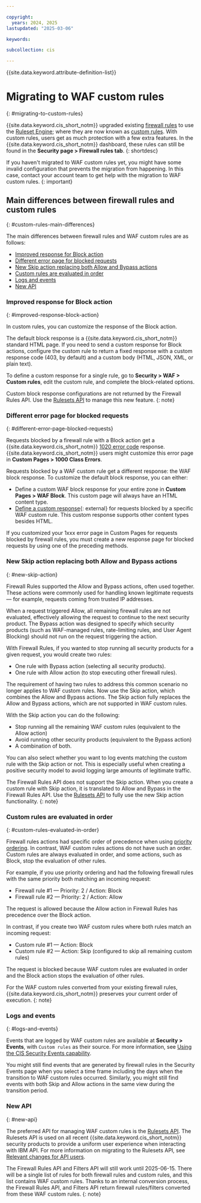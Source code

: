 ```yaml
---

copyright:
  years: 2024, 2025
lastupdated: "2025-03-06"

keywords:

subcollection: cis

---
```


{{site.data.keyword.attribute-definition-list}}

# Migrating to WAF custom rules
{: #migrating-to-custom-rules}

{{site.data.keyword.cis_short_notm}} upgraded existing [firewall rules](/docs/cis?topic=cis-about-firewall-rules) to use the [Ruleset Engine](/docs/cis?topic=cis-about-rule-sets); where they are now known as [custom rules](/docs/cis?topic=cis-custom-rules-overview). With custom rules, users get as much protection with a few extra features. In the {{site.data.keyword.cis_short_notm}} dashboard, these rules can still be found in the **Security page > Firewall rules tab**.
{: shortdesc}

If you haven't migrated to WAF custom rules yet, you might have some invalid configuration that prevents the migration from happening. In this case, contact your account team to get help with the migration to WAF custom rules.
{: important}

## Main differences between firewall rules and custom rules
{: #custom-rules-main-differences}

The main differences between firewall rules and WAF custom rules are as follows:

* [Improved response for Block action](/docs/cis?topic=cis-migrating-to-custom-rules#improved-response-block-action)
* [Different error page for blocked requests](/docs/cis?topic=cis-migrating-to-custom-rules#different-error-page-blocked-requests)
* [New Skip action replacing both Allow and Bypass actions](/docs/cis?topic=cis-migrating-to-custom-rules#new-skip-action)
* [Custom rules are evaluated in order](/docs/cis?topic=cis-migrating-to-custom-rules#custom-rules-evaluated-in-order)
* [Logs and events](/docs/cis?topic=cis-migrating-to-custom-rules#logs-and-events)
* [New API](/docs/cis?topic=cis-migrating-to-custom-rules#new-api) 

### Improved response for Block action
{: #improved-response-block-action}

In custom rules, you can customize the response of the Block action.

The default block response is a {{site.data.keyword.cis_short_notm}} standard HTML page. If you need to send a custom response for Block actions, configure the custom rule to return a fixed response with a custom response code (403, by default) and a custom body (HTML, JSON, XML, or plain text).

To define a custom response for a single rule, go to **Security > WAF > Custom rules**, edit the custom rule, and complete the block-related options.

Custom block response configurations are not returned by the Firewall Rules API. Use the [Rulesets API](/apidocs/cis#get-instance-rulesets) to manage this new feature.
{: note}

### Different error page for blocked requests
{: #different-error-page-blocked-requests}

Requests blocked by a firewall rule with a Block action get a {{site.data.keyword.cis_short_notm}} [1020 error code](/docs/cis?topic=cis-html-1xxx-errors#1020-error) response. {{site.data.keyword.cis_short_notm}} users might customize this error page in **Custom Pages > 1000 Class Errors**.

Requests blocked by a WAF custom rule get a different response: the WAF block response. To customize the default block response, you can either:

* Define a custom WAF block response for your entire zone in **Custom Pages > WAF Block**. This custom page will always have an HTML content type.
* [Define a custom response](https://developers.cloudflare.com/waf/custom-rules/create-dashboard/#configure-a-custom-response-for-blocked-requests){: external} for requests blocked by a specific WAF custom rule. This custom response supports other content types besides HTML.

If you customized your 1xxx error page in Custom Pages for requests blocked by firewall rules, you must create a new response page for blocked requests by using one of the preceding methods.

### New Skip action replacing both Allow and Bypass actions
{: #new-skip-action}

Firewall Rules supported the Allow and Bypass actions, often used together. These actions were commonly used for handling known legitimate requests — for example, requests coming from trusted IP addresses.

When a request triggered Allow, all remaining firewall rules are not evaluated, effectively allowing the request to continue to the next security product. The Bypass action was designed to specify which security products (such as WAF-managed rules, rate-limiting rules, and User Agent Blocking) should not run on the request triggering the action.

With Firewall Rules, if you wanted to stop running all security products for a given request, you would create two rules:

* One rule with Bypass action (selecting all security products).
* One rule with Allow action (to stop executing other firewall rules).

The requirement of having two rules to address this common scenario no longer applies to WAF custom rules. Now use the Skip action, which combines the Allow and Bypass actions. The Skip action fully replaces the Allow and Bypass actions, which are not supported in WAF custom rules.

With the Skip action you can do the following:

* Stop running all the remaining WAF custom rules (equivalent to the Allow action)
* Avoid running other security products (equivalent to the Bypass action)
* A combination of both.

You can also select whether you want to log events matching the custom rule with the Skip action or not. This is especially useful when creating a positive security model to avoid logging large amounts of legitimate traffic.

The Firewall Rules API does not support the Skip action. When you create a custom rule with Skip action, it is translated to Allow and Bypass in the Firewall Rules API. Use the [Rulesets API](/apidocs/cis#get-instance-rulesets) to fully use the new Skip action functionality.
{: note}

### Custom rules are evaluated in order
{: #custom-rules-evaluated-in-order}

Firewall rules actions had specific order of precedence when using [priority ordering](/docs/cis?topic=cis-priority). In contrast, WAF custom rules actions do not have such an order. Custom rules are always evaluated in order, and some actions, such as Block, stop the evaluation of other rules.

For example, if you use priority ordering and had the following firewall rules with the same priority both matching an incoming request:

* Firewall rule #1 — Priority: 2 / Action: Block
* Firewall rule #2 — Priority: 2 / Action: Allow

The request is allowed because the Allow action in Firewall Rules has precedence over the Block action.

In contrast, if you create two WAF custom rules where both rules match an incoming request:

* Custom rule #1 — Action: Block
* Custom rule #2 — Action: Skip (configured to skip all remaining custom rules)

The request is blocked because WAF custom rules are evaluated in order and the Block action stops the evaluation of other rules.

For the WAF custom rules converted from your existing firewall rules, {{site.data.keyword.cis_short_notm}} preserves your current order of execution.
{: note}

### Logs and events
{: #logs-and-events}

Events that are logged by WAF custom rules are available at **Security > Events**, with `Custom rules` as their source. For more information, see [Using the CIS Security Events capability](/docs/cis?topic=cis-using-the-cis-security-events-capability).

You might still find events that are generated by firewall rules in the Security Events page when you select a time frame including the days when the transition to WAF custom rules occurred. Similarly, you might still find events with both Skip and Allow actions in the same view during the transition period.

### New API
{: #new-api}

The preferred API for managing WAF custom rules is the [Rulesets API](/apidocs/cis#get-instance-rulesets). The Rulesets API is used on all recent {{site.data.keyword.cis_short_notm}} security products to provide a uniform user experience when interacting with IBM API. For more information on migrating to the Rulesets API, see [Relevant changes for API users](/docs/cis?topic=cis-migrating-to-custom-rules#relevant-changes-api-users).

The Firewall Rules API and Filters API will still work until 2025-06-15. There will be a single list of rules for both firewall rules and custom rules, and this list contains WAF custom rules. Thanks to an internal conversion process, the Firewall Rules API, and Filters API return firewall rules/filters converted from these WAF custom rules.
{: note}
